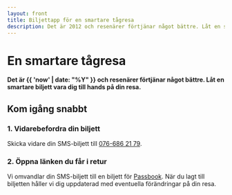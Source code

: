 ```yaml
---
layout: front
title: Biljettapp för en smartare tågresa
description: Det är 2012 och resenärer förtjänar något bättre. Låt en smartare biljett vara dig till hands på din resa.
---
```


# En smartare tågresa

__Det är {{ 'now' | date: "%Y" }} och resenärer förtjänar något bättre. Låt en smartare biljett vara dig till hands på din resa.__

## Kom igång snabbt

### 1. Vidarebefordra din biljett

Skicka vidare din SMS-biljett till [076-686 21 79](sms:+46766862179).

### 2. Öppna länken du får i retur

Vi omvandlar din SMS-biljett till en biljett för [Passbook](/passbook/). När du lagt till biljetten håller vi dig uppdaterad med eventuella förändringar på din resa.